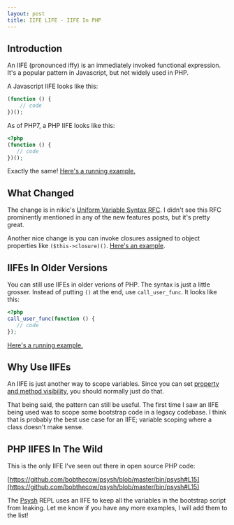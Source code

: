 ```yaml
---
layout: post
title: IIFE LIFE - IIFE In PHP
---
```


## Introduction

An IIFE (pronounced iffy) is an immediately invoked functional expression.  It's a popular pattern in Javascript, but not widely used in PHP.

A Javascript IIFE looks like this:

```js
(function () {
    // code
})();
```

As of PHP7, a PHP IIFE looks like this:

```php
<?php
(function () {
   // code
})();
```

Exactly the same!  [Here's a running example.](https://3v4l.org/drJCV)

## What Changed

The change is in nikic's [Uniform Variable Syntax RFC](https://wiki.php.net/rfc/uniform_variable_syntax).  I didn't see this RFC prominently mentioned in any of the new features posts, but it's pretty great.

Another nice change is you can invoke closures assigned to object properties like `($this->closure)()`.  [Here's an example](https://3v4l.org/DVXE4).

## IIFEs In Older Versions

You can still use IIFEs in older verions of PHP. The syntax is just a little grosser.  Instead of putting `()` at the end, use `call_user_func`.  It looks like this:

```php
<?php
call_user_func(function () {
   // code
});
```

[Here's a running example.](https://3v4l.org/7LXhL)

## Why Use IIFEs

An IIFE is just another way to scope variables.  Since you can set [property and method visibility](http://php.net/manual/en/language.oop5.visibility.php), you should normally just do that.

That being said, the pattern can still be useful.  The first time I saw an IIFE being used was to scope some bootstrap code in a legacy codebase.  I think that is probably the best use case for an IIFE; variable scoping where a class doesn't make sense.

## PHP IIFES In The Wild

This is the only IIFE I've seen out there in open source PHP code:

[https://github.com/bobthecow/psysh/blob/master/bin/psysh#L15](https://github.com/bobthecow/psysh/blob/master/bin/psysh#L15)

The [Psysh](http://psysh.org) REPL uses an IIFE to keep all the variables in the bootstrap script from leaking.  Let me know if you have any more examples, I will add them to the list!
